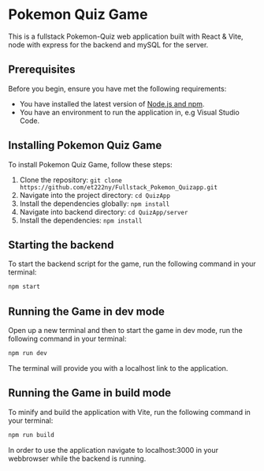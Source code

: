 # Pokemon Quiz Game

This is a fullstack Pokemon-Quiz web application built with React & Vite, node with express for the backend and mySQL for the server.

## Prerequisites

Before you begin, ensure you have met the following requirements:

* You have installed the latest version of [Node.js and npm](https://nodejs.org/en/download/).
* You have an environment to run the application in, e.g Visual Studio Code. 

## Installing Pokemon Quiz Game

To install Pokemon Quiz Game, follow these steps:

1. Clone the repository: `git clone https://github.com/et222ny/Fullstack_Pokemon_Quizapp.git`
2. Navigate into the project directory: `cd QuizApp` 
3. Install the dependencies globally: `npm install`
4. Navigate into backend directory: `cd QuizApp/server`
5. Install the dependencies: `npm install`


## Starting the backend 

To start the backend script for the game, run the following command in your terminal:

```bash
npm start
```

## Running the Game in dev mode

Open up a new terminal and then to start the game in dev mode, run the following command in your terminal:

```bash
npm run dev 
```
The terminal will provide you with a localhost link to the application.


## Running the Game in build mode 

To minify and build the application with Vite, run the following command in your terminal: 

```bash
npm run build
```
In order to use the application navigate to localhost:3000 in your webbrowser while the backend is running.
